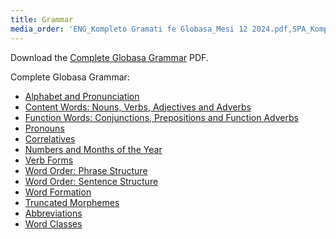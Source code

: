 ```yaml
---
title: Grammar
media_order: 'ENG_Kompleto Gramati fe Globasa_Mesi 12 2024.pdf,SPA_Kompleto Gramati fe Globasa_Mesi 12 2024.pdf'
---
```


Download the [Complete Globasa Grammar](ENG_Kompleto%20Gramati%20fe%20Globasa_Mesi%2012%202024.pdf) PDF.

Complete Globasa Grammar:

* [Alphabet and Pronunciation](abece-ji-lafuzu)
* [Content Words: Nouns, Verbs, Adjectives and Adverbs](inharelexi)
* [Function Words: Conjunctions, Prepositions and Function Adverbs](gramatilexi)
* [Pronouns](pornamelexi)
* [Correlatives](tabellexi)
* [Numbers and Months of the Year](numer-ji-mesi)
* [Verb Forms](falelexili-morfo)
* [Word Order: Phrase Structure](jumlemonli-estrutur)
* [Word Order: Sentence Structure](jumleli-estrutur)
* [Word Formation](lexikostrui)
* [Truncated Morphemes](ofkatado-morfomon)
* [Abbreviations](kurtogixey)
* [Word Classes](lexiklase)

<!-- <a href="{{ page.url }}:pdf" title="Send to PDF"><i class="fa fa-file-pdf-o"></i></a> -->